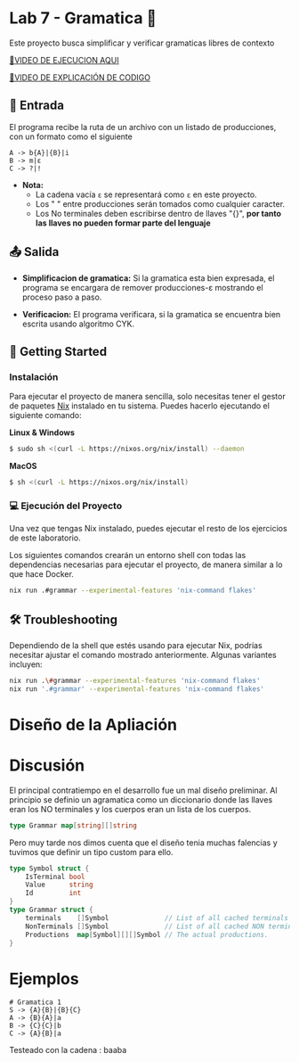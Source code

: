 # Lab 7 - Gramatica 🌟

Este proyecto busca simplificar y verificar gramaticas libres de contexto

[🔴VIDEO DE EJECUCION AQUI](https://youtu.be/TqcEflv9wao)

[🔴VIDEO DE EXPLICACIÓN DE CODIGO](https://www.youtube.com/watch?v=RfeBYK0hnwU)

## 📝 Entrada
El programa recibe la ruta de un archivo con un listado de producciones, con un formato como el siguiente
```
A -> b{A}|{B}|i
B -> m|ε
C -> ?|!
```
- **Nota:** 
  - La cadena vacía `ε` se representará como `ε` en este proyecto.
  - Los " " entre producciones serán tomados como cualquier caracter.
  - Los No terminales deben escribirse dentro de llaves "{}", __por tanto las llaves no pueden formar parte del lenguaje__

## 📤 Salida

- **Simplificacion de gramatica:**
  Si la gramatica esta bien expresada, el programa se encargara de remover producciones-ε mostrando el proceso paso a paso.

- **Verificacion:**
  El programa verificara, si la gramatica se encuentra bien escrita usando algoritmo CYK.

## 🚀 Getting Started

### Instalación

Para ejecutar el proyecto de manera sencilla, solo necesitas tener el gestor de paquetes [Nix](https://nixos.org/download/#nix-install-linux) instalado en tu sistema. Puedes hacerlo ejecutando el siguiente comando:

**Linux & Windows**

```bash
$ sudo sh <(curl -L https://nixos.org/nix/install) --daemon
```

**MacOS**

```bash
$ sh <(curl -L https://nixos.org/nix/install)
```

### 💻 Ejecución del Proyecto
Una vez que tengas Nix instalado, puedes ejecutar el resto de los ejercicios de este laboratorio.

Los siguientes comandos crearán un entorno shell con todas las dependencias necesarias para ejecutar el proyecto, de manera similar a lo que hace Docker.

```bash
nix run .#grammar --experimental-features 'nix-command flakes'
```

## 🛠️ Troubleshooting

Dependiendo de la shell que estés usando para ejecutar Nix, podrías necesitar ajustar el comando mostrado anteriormente. Algunas variantes incluyen:

```bash
nix run .\#grammar --experimental-features 'nix-command flakes'
nix run '.#grammar' --experimental-features 'nix-command flakes'
```

# Diseño de la Apliación




# Discusión
El principal contratiempo en el desarrollo fue un mal diseño preliminar. Al principio se definio un agramatica como un diccionario donde las llaves eran los NO terminales y los cuerpos eran un lista de los cuerpos.

```go
type Grammar map[string][]string
```
Pero muy tarde nos dimos cuenta que el diseño tenia muchas falencias y tuvimos que definir un tipo custom para ello.
```go
type Symbol struct {
	IsTerminal bool
	Value      string
	Id         int
}
type Grammar struct {
	terminals    []Symbol              // List of all cached terminals in the grammar.
	NonTerminals []Symbol              // List of all cached NON terminals in the grammar.
	Productions  map[Symbol][][]Symbol // The actual productions.
}
```

# Ejemplos

```
# Gramatica 1
S -> {A}{B}|{B}{C}
A -> {B}{A}|a
B -> {C}{C}|b
C -> {A}{B}|a
```
Testeado con la cadena : baaba